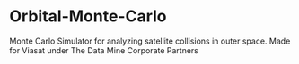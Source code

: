 # Orbital-Monte-Carlo
Monte Carlo Simulator for analyzing satellite collisions in outer space. Made for Viasat under The Data Mine Corporate Partners

